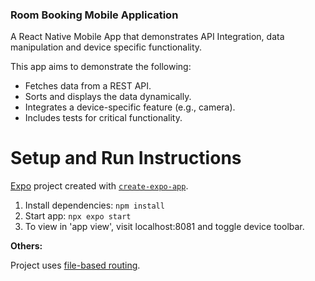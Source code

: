 ### Room Booking Mobile Application

A React Native Mobile App that demonstrates API Integration, data manipulation and device specific functionality.

This app aims to demonstrate the following:

* Fetches data from a REST API.   
* Sorts and displays the data dynamically.   
* Integrates a device-specific feature (e.g., camera).   
* Includes tests for critical functionality.

# Setup and Run Instructions

[Expo](https://expo.dev) project created with [`create-expo-app`](https://www.npmjs.com/package/create-expo-app).


1. Install dependencies: `npm install`
2. Start app: `npx expo start`
3. To view in 'app view', visit localhost:8081 and toggle device toolbar.

**Others:**

Project uses [file-based routing](https://docs.expo.dev/router/introduction).
